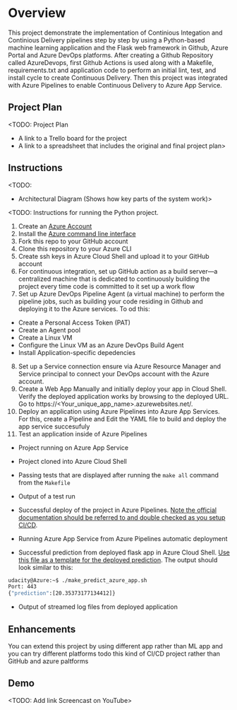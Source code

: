 # Overview
This project demonstrate the implementation of Continious Integation and Continious Delivery pipelines step by step by using a Python-based machine learning application and the Flask web framework in Github, Azure Portal and Azure DevOps platforms. 
After creating a Github Repository called AzureDevops, first Github Actions is used along with a Makefile, requirements.txt and application code to perform an initial lint, test, and install cycle to create Continuous Delivery.  Then this project was integrated with Azure Pipelines to enable Continuous Delivery to Azure App Service.
## Project Plan
<TODO: Project Plan

* A link to a Trello board for the project
* A link to a spreadsheet that includes the original and final project plan>

## Instructions

<TODO:  
* Architectural Diagram (Shows how key parts of the system work)>

<TODO:  Instructions for running the Python project. 

1. Create an [Azure Account](https://portal.azure.com) 
2. Install the [Azure command line interface](https://docs.microsoft.com/en-us/cli/azure/install-azure-cli?view=azure-cli-latest)
3. Fork this repo to your GitHub account 
4. Clone this repository to your Azure CLI
5. Create ssh keys in Azure Cloud Shell and upload it to your GitHub account
6. For continuous integration, set up GitHub action as a build server—a centralized machine that is dedicated to continuously building the project every time code is committed to it set up a work flow 
7. Set up Azure DevOps Pipeline Agent (a virtual machine) to perform the pipeline jobs, such as building your code residing in Github and deploying it to the Azure services. To od this:
  - Create a Personal Access Token (PAT)
  - Create an Agent pool
  - Create a Linux VM
  - Configure the Linux VM as an Azure DevOps Build Agent
  - Install Application-specific depedencies
8. Set up a Service connection ensure via Azure Resource Manager and Service principal to connect your DevOps account with the Azure account.
9. Create a Web App Manually and initially deploy your app in Cloud Shell. Verify the deployed application works by browsing to the deployed URL. Go to https://<Your_unique_app_name>.azurewebsites.net/.
10. Deploy an application using Azure Pipelines into Azure App Services. For this, create a Pipeline and Edit the YAML file to build and deploy the app service succesufuly
11. Test an application inside of Azure Pipelines


* Project running on Azure App Service

* Project cloned into Azure Cloud Shell

* Passing tests that are displayed after running the `make all` command from the `Makefile`

* Output of a test run

* Successful deploy of the project in Azure Pipelines.  [Note the official documentation should be referred to and double checked as you setup CI/CD](https://docs.microsoft.com/en-us/azure/devops/pipelines/ecosystems/python-webapp?view=azure-devops).

* Running Azure App Service from Azure Pipelines automatic deployment

* Successful prediction from deployed flask app in Azure Cloud Shell.  [Use this file as a template for the deployed prediction](https://github.com/udacity/nd082-Azure-Cloud-DevOps-Starter-Code/blob/master/C2-AgileDevelopmentwithAzure/project/starter_files/flask-sklearn/make_predict_azure_app.sh).
The output should look similar to this:

```bash
udacity@Azure:~$ ./make_predict_azure_app.sh
Port: 443
{"prediction":[20.35373177134412]}
```

* Output of streamed log files from deployed application

> 

## Enhancements

You can extend this project by using different app rather than ML app and you can try different platforms todo this kind of CI/CD project rather than GitHub and azure paltforms

## Demo 

<TODO: Add link Screencast on YouTube>


